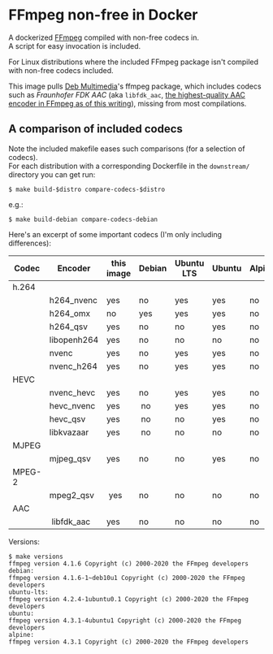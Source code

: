 # FFmpeg non-free in Docker

A dockerized [FFmpeg] compiled with non-free codecs in.
\
A script for easy invocation is included.

For Linux distributions where the included FFmpeg package isn't compiled with non-free codecs included.

This image pulls [Deb Multimedia][deb-multimedia]'s ffmpeg package, which includes codecs such as *Fraunhofer FDK AAC* (aka `libfdk_aac`, [the highest-quality AAC encoder in FFmpeg as of this writing][encode_aac]), missing from most compilations.

## A comparison of included codecs

Note the included makefile eases such comparisons (for a selection of codecs).
\
For each distribution with a corresponding Dockerfile in the `downstream/` directory you can get run:

```shell
$ make build-$distro compare-codecs-$distro
```

e.g.:
```shell
$ make build-debian compare-codecs-debian
```

Here's an excerpt of some important codecs (I'm only including differences):

| Codec | Encoder        | this image | Debian | Ubuntu LTS | Ubuntu  | Alpine
|-------|----------------|------------|--------|------------|---------|---------
| h.264                                                                         
|       | h264_nvenc    | yes         | no     | yes        | yes     | no     |
|       | h264_omx      | no          | yes    | yes        | yes     | no     |
|       | h264_qsv      | yes         | no     | no         | yes     | no     |
|       | libopenh264   | yes         | no     | no         | no      | no     |
|       | nvenc         | yes         | no     | yes        | yes     | no     |
|       | nvenc_h264    | yes         | no     | yes        | yes     | no     |
| HEVC                                                                          
|       | nvenc_hevc    | yes         | no     | yes        | yes     | no     |
|       | hevc_nvenc    | yes         | no     | yes        | yes     | no     |
|       | hevc_qsv      | yes         | no     | no         | yes     | no     |
|       | libkvazaar    | yes         | no     | no         | no      | no     |
| MJPEG                                                                         
|       | mjpeg_qsv     | yes         | no     | no         | yes     | no     |
| MPEG-2                                                                        
|       | mpeg2_qsv     | yes         | no     | no         | no      | no     |
| AAC                                                                           
|       | libfdk_aac    | yes         | no     | no         | no      | no     |

Versions:
```shell
$ make versions
ffmpeg version 4.1.6 Copyright (c) 2000-2020 the FFmpeg developers
debian:
ffmpeg version 4.1.6-1~deb10u1 Copyright (c) 2000-2020 the FFmpeg developers
ubuntu-lts:
ffmpeg version 4.2.4-1ubuntu0.1 Copyright (c) 2000-2020 the FFmpeg developers
ubuntu:
ffmpeg version 4.3.1-4ubuntu1 Copyright (c) 2000-2020 the FFmpeg developers
alpine:
ffmpeg version 4.3.1 Copyright (c) 2000-2020 the FFmpeg developers
```


[ffmpeg]: https://ffmpeg.org/
[deb-multimedia]: https://www.deb-multimedia.org/
[encode_aac]: https://trac.ffmpeg.org/wiki/Encode/AAC
